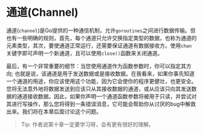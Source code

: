 # **通道(Channel)**

通道(`channel`)是Go提供的一种通信机制，允许`goroutines`之间进行数据传输。但也有一些明确的规则，首先，每个通道只允许交换指定类型的数据，也称为通道的元素类型，其次，要使通道正常运行，还需要保证通道有数据接收方。使用`chan`关键字即可声明一个新通道，且可以使用`close()`函数来关闭通道。

最后，有一个非常重要的细节：当您使用通道作为函数参数时，你可以指定其方向; 也就是说，该通道是用于发送数据或是接收数据。在我看来，如果你事先知道一个通道的用途，你应该使用这个功能，因为它会使你的程序更健壮，也更安全。您将无法意外地将数据发送到应该只从其接收数据的通道，或从应该只向其发送数据的通道接收数据。因此，如果你声明一个通道函数参数将被用于只读，并尝试对其进行写操作，那么您将得到一条错误消息，它可能会帮助你从讨厌的bug中解救出来。我们将在本章后面讨论这个问题。

>Tip: 作者说第十章一定要学习呀，会有更有很好的理解。